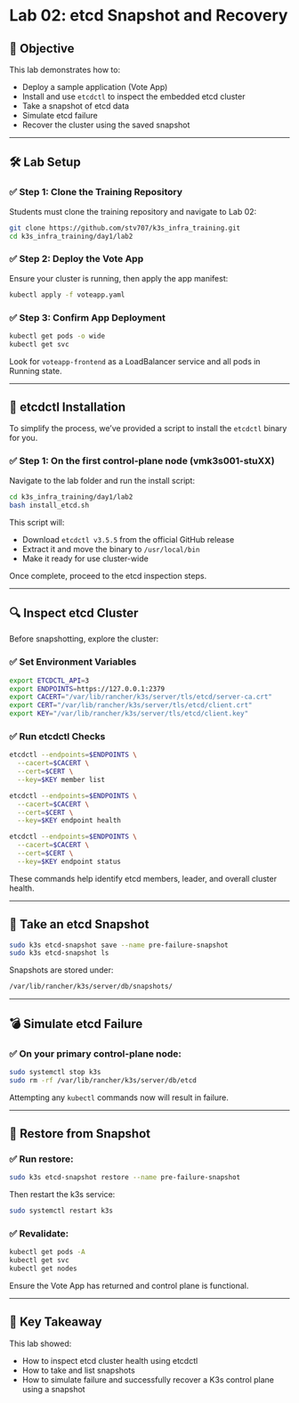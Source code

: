 # Lab 02: etcd Snapshot and Recovery

## 🎯 Objective

This lab demonstrates how to:

* Deploy a sample application (Vote App)
* Install and use `etcdctl` to inspect the embedded etcd cluster
* Take a snapshot of etcd data
* Simulate etcd failure
* Recover the cluster using the saved snapshot

---

## 🛠️ Lab Setup

### ✅ Step 1: Clone the Training Repository

Students must clone the training repository and navigate to Lab 02:

```bash
git clone https://github.com/stv707/k3s_infra_training.git
cd k3s_infra_training/day1/lab2
```

### ✅ Step 2: Deploy the Vote App

Ensure your cluster is running, then apply the app manifest:

```bash
kubectl apply -f voteapp.yaml
```

### ✅ Step 3: Confirm App Deployment

```bash
kubectl get pods -o wide
kubectl get svc
```

Look for `voteapp-frontend` as a LoadBalancer service and all pods in Running state.

---

## 🔧 etcdctl Installation

To simplify the process, we’ve provided a script to install the `etcdctl` binary for you.

### ✅ Step 1: On the first control-plane node (vmk3s001-stuXX)

Navigate to the lab folder and run the install script:

```bash
cd k3s_infra_training/day1/lab2
bash install_etcd.sh
```

This script will:

* Download `etcdctl v3.5.5` from the official GitHub release
* Extract it and move the binary to `/usr/local/bin`
* Make it ready for use cluster-wide

Once complete, proceed to the etcd inspection steps.

---

## 🔍 Inspect etcd Cluster

Before snapshotting, explore the cluster:

### ✅ Set Environment Variables

```bash
export ETCDCTL_API=3
export ENDPOINTS=https://127.0.0.1:2379
export CACERT="/var/lib/rancher/k3s/server/tls/etcd/server-ca.crt"
export CERT="/var/lib/rancher/k3s/server/tls/etcd/client.crt"
export KEY="/var/lib/rancher/k3s/server/tls/etcd/client.key"
```

### ✅ Run etcdctl Checks

```bash
etcdctl --endpoints=$ENDPOINTS \
  --cacert=$CACERT \
  --cert=$CERT \
  --key=$KEY member list

etcdctl --endpoints=$ENDPOINTS \
  --cacert=$CACERT \
  --cert=$CERT \
  --key=$KEY endpoint health

etcdctl --endpoints=$ENDPOINTS \
  --cacert=$CACERT \
  --cert=$CERT \
  --key=$KEY endpoint status
```

These commands help identify etcd members, leader, and overall cluster health.

---

## 💾 Take an etcd Snapshot

```bash
sudo k3s etcd-snapshot save --name pre-failure-snapshot
sudo k3s etcd-snapshot ls
```

Snapshots are stored under:

```bash
/var/lib/rancher/k3s/server/db/snapshots/
```

---

## 💣 Simulate etcd Failure

### ✅ On your primary control-plane node:

```bash
sudo systemctl stop k3s
sudo rm -rf /var/lib/rancher/k3s/server/db/etcd
```

Attempting any `kubectl` commands now will result in failure.

---

## 🔁 Restore from Snapshot

### ✅ Run restore:

```bash
sudo k3s etcd-snapshot restore --name pre-failure-snapshot
```

Then restart the k3s service:

```bash
sudo systemctl restart k3s
```

### ✅ Revalidate:

```bash
kubectl get pods -A
kubectl get svc
kubectl get nodes
```

Ensure the Vote App has returned and control plane is functional.

---

## 📌 Key Takeaway

This lab showed:

* How to inspect etcd cluster health using etcdctl
* How to take and list snapshots
* How to simulate failure and successfully recover a K3s control plane using a snapshot
